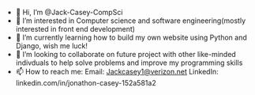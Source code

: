 - 👋 Hi, I’m @Jack-Casey-CompSci
- 👀 I’m interested in Computer science and software engineering(mostly interested in front end development)
- 🌱 I’m currently learning how to build my own website using Python and Django, wish me luck!
- 💞️ I’m looking to collaborate on future project with other like-minded indivduals to help solve problems and improve my programming skills
- 📫 How to reach me:
Email: Jackcasey1@verizon.net
LinkedIn: linkedin.com/in/jonathon-casey-152a581a2

<!---
Jack-Casey-CompSci/Jack-Casey-CompSci is a ✨ special ✨ repository because its `README.md` (this file) appears on your GitHub profile.
You can click the Preview link to take a look at your changes.
--->
